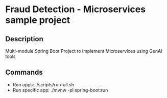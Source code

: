 # Fraud Detection - Microservices sample project

## Description
Multi-module Spring Boot Project to implement Microservices using GenAI tools 

## Commands
- Run apps: ./scripts/run-all.sh
- Run specific app: ./mvnw -pl <module-name> spring-boot:run
